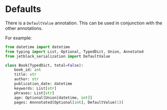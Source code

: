 # Defaults

There is a `DefaultValue` annotation. This can
be used in conjunction with the other annotations.

For example:

```python
from datetime import datetime
from typing import List, Optional, TypedDict, Union, Annotated
from jetblack_serialization import DefaultValue

class Book(TypedDict, total=False):
    book_id: int
    title: str
    author: str
    publication_date: datetime
    keywords: List[str]
    phrases: List[str]
    age: Optional[Union[datetime, int]]
    pages: Annnotated[Optional[int], DefaultValue(1)]
```
